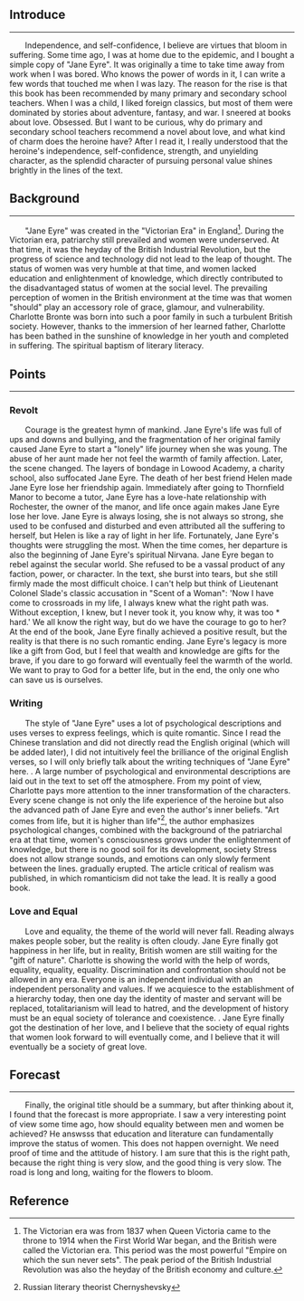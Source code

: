 ## Introduce
---
&#160; &#160; &#160; &#160;Independence, and self-confidence, I believe are virtues that bloom in suffering. Some time ago, I was at home due to the epidemic, and I bought a simple copy of "Jane Eyre". It was originally a time to take time away from work when I was bored. Who knows the power of words in it, I can write a few words that touched me when I was lazy. The reason for the rise is that this book has been recommended by many primary and secondary school teachers. When I was a child, I liked foreign classics, but most of them were dominated by stories about adventure, fantasy, and war. I sneered at books about love. Obsessed. But I want to be curious, why do primary and secondary school teachers recommend a novel about love, and what kind of charm does the heroine have? After I read it, I really understood that the heroine's independence, self-confidence, strength, and unyielding character, as the splendid character of pursuing personal value shines brightly in the lines of the text.
## Background
---
&#160; &#160; &#160; &#160;"Jane Eyre" was created in the "Victorian Era" in England[^1]. During the Victorian era, patriarchy still prevailed and women were underserved. At that time, it was the heyday of the British Industrial Revolution, but the progress of science and technology did not lead to the leap of thought. The status of women was very humble at that time, and women lacked education and enlightenment of knowledge, which directly contributed to the disadvantaged status of women at the social level. The prevailing perception of women in the British environment at the time was that women "should" play an accessory role of grace, glamour, and vulnerability. Charlotte Bronte was born into such a poor family in such a turbulent British society. However, thanks to the immersion of her learned father, Charlotte has been bathed in the sunshine of knowledge in her youth and completed in suffering. The spiritual baptism of literary literacy.
## Points
---
### Revolt
&#160; &#160; &#160; &#160;Courage is the greatest hymn of mankind. Jane Eyre's life was full of ups and downs and bullying, and the fragmentation of her original family caused Jane Eyre to start a "lonely" life journey when she was young. The abuse of her aunt made her not feel the warmth of family affection. Later, the scene changed. The layers of bondage in Lowood Academy, a charity school, also suffocated Jane Eyre. The death of her best friend Helen made Jane Eyre lose her friendship again. Immediately after going to Thornfield Manor to become a tutor, Jane Eyre has a love-hate relationship with Rochester, the owner of the manor, and life once again makes Jane Eyre lose her love. Jane Eyre is always losing, she is not always so strong, she used to be confused and disturbed and even attributed all the suffering to herself, but Helen is like a ray of light in her life. Fortunately, Jane Eyre's thoughts were struggling the most. When the time comes, her departure is also the beginning of Jane Eyre's spiritual Nirvana. Jane Eyre began to rebel against the secular world. She refused to be a vassal product of any faction, power, or character. In the text, she burst into tears, but she still firmly made the most difficult choice. I can't help but think of Lieutenant Colonel Slade's classic accusation in "Scent of a Woman": 'Now I have come to crossroads in my life, I always knew what the right path was. Without exception, I knew, but I never took it, you know why, it was too * hard.' We all know the right way, but do we have the courage to go to her? At the end of the book, Jane Eyre finally achieved a positive result, but the reality is that there is no such romantic ending. Jane Eyre's legacy is more like a gift from God, but I feel that wealth and knowledge are gifts for the brave, if you dare to go forward will eventually feel the warmth of the world. We want to pray to God for a better life, but in the end, the only one who can save us is ourselves.
### Writing
&#160; &#160; &#160; &#160;The style of "Jane Eyre" uses a lot of psychological descriptions and uses verses to express feelings, which is quite romantic. Since I read the Chinese translation and did not directly read the English original (which will be added later), I did not intuitively feel the brilliance of the original English verses, so I will only briefly talk about the writing techniques of "Jane Eyre" here. . A large number of psychological and environmental descriptions are laid out in the text to set off the atmosphere. From my point of view, Charlotte pays more attention to the inner transformation of the characters. Every scene change is not only the life experience of the heroine but also the advanced path of Jane Eyre and even the author's inner beliefs. "Art comes from life, but it is higher than life"[^2], the author emphasizes psychological changes, combined with the background of the patriarchal era at that time, women's consciousness grows under the enlightenment of knowledge, but there is no good soil for its development, society Stress does not allow strange sounds, and emotions can only slowly ferment between the lines. gradually erupted. The article critical of realism was published, in which romanticism did not take the lead. It is really a good book.
### Love and Equal
&#160; &#160; &#160; &#160;Love and equality, the theme of the world will never fall. Reading always makes people sober, but the reality is often cloudy. Jane Eyre finally got happiness in her life, but in reality, British women are still waiting for the "gift of nature". Charlotte is showing the world with the help of words, equality, equality, equality. Discrimination and confrontation should not be allowed in any era. Everyone is an independent individual with an independent personality and values. If we acquiesce to the establishment of a hierarchy today, then one day the identity of master and servant will be replaced, totalitarianism will lead to hatred, and the development of history must be an equal society of tolerance and coexistence. . Jane Eyre finally got the destination of her love, and I believe that the society of equal rights that women look forward to will eventually come, and I believe that it will eventually be a society of great love.
## Forecast
---
&#160; &#160; &#160; &#160;Finally, the original title should be a summary, but after thinking about it, I found that the forecast is more appropriate. I saw a very interesting point of view some time ago, how should equality between men and women be achieved? He answsss that education and literature can fundamentally improve the status of women. This does not happen overnight. We need proof of time and the attitude of history. I am sure that this is the right path, because the right thing is very slow, and the good thing is very slow. The road is long and long, waiting for the flowers to bloom.

## Reference
[^1]:The Victorian era was from 1837 when Queen Victoria came to the throne to 1914 when the First World War began, and the British were called the Victorian era. This period was the most powerful "Empire on which the sun never sets". The peak period of the British Industrial Revolution was also the heyday of the British economy and culture.
[^2]:Russian literary theorist Chernyshevsky